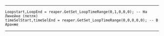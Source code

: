 



---
    Loopstart,LoopEnd = reaper.GetSet_LoopTimeRange(0,1,0,0,0); -- На Линейке (петля)
    timeSelStart,timeSelEnd = reaper.GetSet_LoopTimeRange(0,0,0,0,0); -- В Аранже
---



